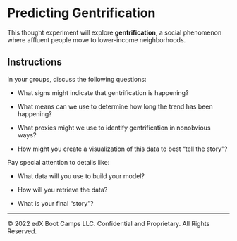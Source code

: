 # Predicting Gentrification

This thought experiment will explore **gentrification**, a social phenomenon where affluent people move to lower-income neighborhoods.

## Instructions

In your groups, discuss the following questions:

* What signs might indicate that gentrification is happening?

* What means can we use to determine how long the trend has been happening?

* What proxies might we use to identify gentrification in nonobvious ways?

* How might you create a visualization of this data to best “tell the story”?

Pay special attention to details like:

* What data will you use to build your model?

* How will you retrieve the data?

* What is your final “story”?

---

© 2022 edX Boot Camps LLC. Confidential and Proprietary. All Rights Reserved.